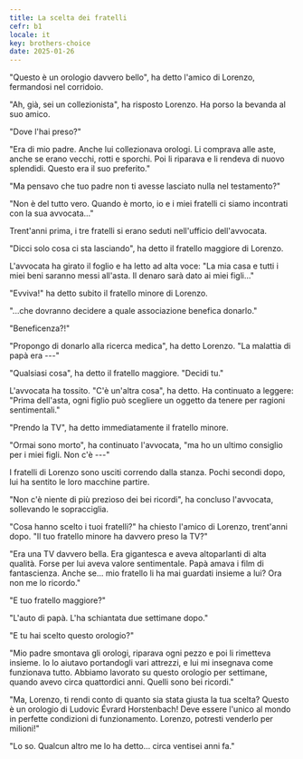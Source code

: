 ```yaml
---
title: La scelta dei fratelli
cefr: b1
locale: it
key: brothers-choice
date: 2025-01-26
---
```


"Questo è un orologio davvero bello", ha detto l'amico di Lorenzo, fermandosi nel corridoio.

"Ah, già, sei un collezionista", ha risposto Lorenzo. Ha porso la bevanda al suo amico.

"Dove l'hai preso?"

"Era di mio padre. Anche lui collezionava orologi. Li comprava alle aste, anche se erano vecchi, rotti e sporchi. Poi li riparava e li rendeva di nuovo splendidi. Questo era il suo preferito."

"Ma pensavo che tuo padre non ti avesse lasciato nulla nel testamento?"

"Non è del tutto vero. Quando è morto, io e i miei fratelli ci siamo incontrati con la sua avvocata..."

Trent'anni prima, i tre fratelli si erano seduti nell'ufficio dell'avvocata.

"Dicci solo cosa ci sta lasciando", ha detto il fratello maggiore di Lorenzo.

L'avvocata ha girato il foglio e ha letto ad alta voce: "La mia casa e tutti i miei beni saranno messi all'asta. Il denaro sarà dato ai miei figli..."

"Evviva!" ha detto subito il fratello minore di Lorenzo.

"...che dovranno decidere a quale associazione benefica donarlo."

"Beneficenza?!"

"Propongo di donarlo alla ricerca medica", ha detto Lorenzo. "La malattia di papà era ---"

"Qualsiasi cosa", ha detto il fratello maggiore. "Decidi tu."

L'avvocata ha tossito. "C'è un'altra cosa", ha detto. Ha continuato a leggere: "Prima dell'asta, ogni figlio può scegliere un oggetto da tenere per ragioni sentimentali."

"Prendo la TV", ha detto immediatamente il fratello minore.

"Ormai sono morto", ha continuato l'avvocata, "ma ho un ultimo consiglio per i miei figli. Non c'è ---"

I fratelli di Lorenzo sono usciti correndo dalla stanza. Pochi secondi dopo, lui ha sentito le loro macchine partire.

"Non c'è niente di più prezioso dei bei ricordi", ha concluso l'avvocata, sollevando le sopracciglia.

"Cosa hanno scelto i tuoi fratelli?" ha chiesto l'amico di Lorenzo, trent'anni dopo. "Il tuo fratello minore ha davvero preso la TV?"

"Era una TV davvero bella. Era gigantesca e aveva altoparlanti di alta qualità. Forse per lui aveva valore sentimentale. Papà amava i film di fantascienza. Anche se... mio fratello li ha mai guardati insieme a lui? Ora non me lo ricordo."

"E tuo fratello maggiore?"

"L'auto di papà. L'ha schiantata due settimane dopo."

"E tu hai scelto questo orologio?"

"Mio padre smontava gli orologi, riparava ogni pezzo e poi li rimetteva insieme. Io lo aiutavo portandogli vari attrezzi, e lui mi insegnava come funzionava tutto. Abbiamo lavorato su questo orologio per settimane, quando avevo circa quattordici anni. Quelli sono bei ricordi."

"Ma, Lorenzo, ti rendi conto di quanto sia stata giusta la tua scelta? Questo è un orologio di Ludovic Évrard Horstenbach! Deve essere l'unico al mondo in perfette condizioni di funzionamento. Lorenzo, potresti venderlo per milioni!"

"Lo so. Qualcun altro me lo ha detto... circa ventisei anni fa."
